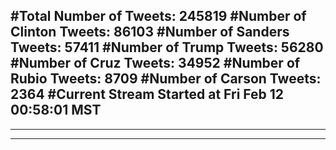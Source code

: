 #Total Number of Tweets: 245819 
#Number of Clinton Tweets: 86103
#Number of Sanders Tweets: 57411
#Number of Trump Tweets: 56280
#Number of Cruz Tweets: 34952
#Number of Rubio Tweets: 8709
#Number of Carson Tweets: 2364
#Current Stream Started at Fri Feb 12 00:58:01 MST
---
---
---
